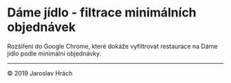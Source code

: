 # Dáme jídlo - filtrace minimálních objednávek

Rozšíření do Google Chrome, které dokáže vyfiltrovat restaurace na Dáme jídlo podle minimální objednávky.

---

© 2019 Jaroslav Hrách